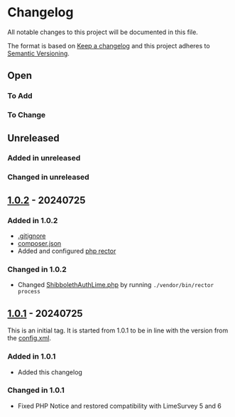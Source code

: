 # Changelog

All notable changes to this project will be documented in this file.

The format is based on [Keep a changelog](http://keepachangelog.com/)
and this project adheres to [Semantic Versioning](http://semver.org/).

## Open

### To Add

### To Change

## Unreleased

### Added in unreleased


### Changed in unreleased

## [1.0.2](https://github.com/stevleibelt/ShibbolethAuthLimeSurvey/tree/1.0.1) - 20240725

### Added in 1.0.2

* [.gitignore](.gitignore)
* [composer.json](composer.json)
* Added and configured [php rector](https://getrector.com/)

### Changed in 1.0.2

* Changed [ShibbolethAuthLime.php](ShibbolethAuthLime.php) by running `./vendor/bin/rector process`

## [1.0.1](https://github.com/stevleibelt/ShibbolethAuthLimeSurvey/tree/1.0.1) - 20240725

This is an initial tag. It is started from 1.0.1 to be in line with the version from the [config.xml](config.xml).

### Added in 1.0.1

* Added this changelog

### Changed in 1.0.1

* Fixed PHP Notice and restored compatibility with LimeSurvey 5 and 6
